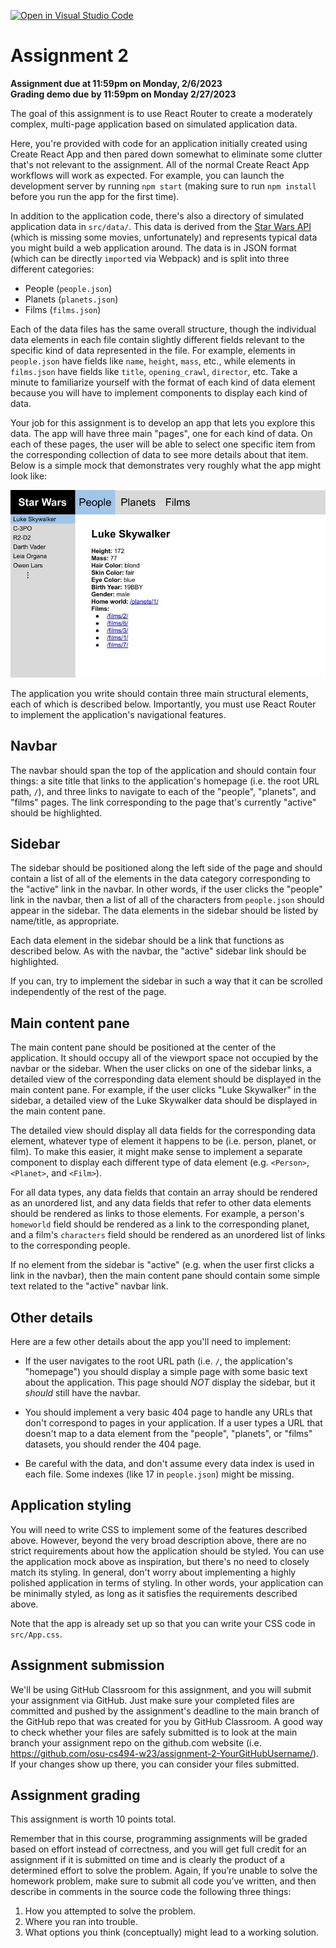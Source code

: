 [![Open in Visual Studio Code](https://classroom.github.com/assets/open-in-vscode-c66648af7eb3fe8bc4f294546bfd86ef473780cde1dea487d3c4ff354943c9ae.svg)](https://classroom.github.com/online_ide?assignment_repo_id=9875084&assignment_repo_type=AssignmentRepo)
# Assignment 2

**Assignment due at 11:59pm on Monday, 2/6/2023**<br>
**Grading demo due by 11:59pm on Monday 2/27/2023**

The goal of this assignment is to use React Router to create a moderately complex, multi-page application based on simulated application data.

Here, you're provided with code for an application initially created using Create React App and then pared down somewhat to eliminate some clutter that's not relevant to the assignment.  All of the normal Create React App workflows will work as expected.  For example, you can launch the development server by running `npm start` (making sure to run `npm install` before you run the app for the first time).

In addition to the application code, there's also a directory of simulated application data in `src/data/`.  This data is derived from the [Star Wars API](https://swapi.dev/) (which is missing some movies, unfortunately) and represents typical data you might build a web application around.  The data is in JSON format (which can be directly `import`ed via Webpack) and is split into three different categories:
  * People (`people.json`)
  * Planets (`planets.json`)
  * Films (`films.json`)

Each of the data files has the same overall structure, though the individual data elements in each file contain slightly different fields relevant to the specific kind of data represented in the file.  For example, elements in `people.json` have fields like `name`, `height`, `mass`, etc., while elements in `films.json` have fields like `title`, `opening_crawl`, `director`, etc.  Take a minute to familiarize yourself with the format of each kind of data element because you will have to implement components to display each kind of data.

Your job for this assignment is to develop an app that lets you explore this data.  The app will have three main "pages", one for each kind of data.  On each of these pages, the user will be able to select one specific item from the corresponding collection of data to see more details about that item.  Below is a simple mock that demonstrates very roughly what the app might look like:

![Application mock](app-mock.jpg)

The application you write should contain three main structural elements, each of which is described below.  Importantly, you must use React Router to implement the application's navigational features.

## Navbar

The navbar should span the top of the application and should contain four things: a site title that links to the application's homepage (i.e. the root URL path, `/`), and three links to navigate to each of the "people", "planets", and "films" pages.  The link corresponding to the page that's currently "active" should be highlighted.

## Sidebar

The sidebar should be positioned along the left side of the page and should contain a list of all of the elements in the data category corresponding to the "active" link in the navbar.  In other words, if the user clicks the "people" link in the navbar, then a list of all of the characters from `people.json` should appear in the sidebar.  The data elements in the sidebar should be listed by name/title, as appropriate.

Each data element in the sidebar should be a link that functions as described below.  As with the navbar, the "active" sidebar link should be highlighted.

If you can, try to implement the sidebar in such a way that it can be scrolled independently of the rest of the page.

## Main content pane

The main content pane should be positioned at the center of the application.  It should occupy all of the viewport space not occupied by the navbar or the sidebar.  When the user clicks on one of the sidebar links, a detailed view of the corresponding data element should be displayed in the main content pane.  For example, if the user clicks "Luke Skywalker" in the sidebar, a detailed view of the Luke Skywalker data should be displayed in the main content pane.

The detailed view should display all data fields for the corresponding data element, whatever type of element it happens to be (i.e. person, planet, or film).  To make this easier, it might make sense to implement a separate component to display each different type of data element (e.g. `<Person>`, `<Planet>`, and `<Film>`).

For all data types, any data fields that contain an array should be rendered as an unordered list, and any data fields that refer to other data elements should be rendered as links to those elements.  For example, a person's `homeworld` field should be rendered as a link to the corresponding planet, and a film's `characters` field should be rendered as an unordered list of links to the corresponding people.

If no element from the sidebar is "active" (e.g. when the user first clicks a link in the navbar), then the main content pane should contain some simple text related to the "active" navbar link.

## Other details

Here are a few other details about the app you'll need to implement:

  * If the user navigates to the root URL path (i.e. `/`, the application's "homepage") you should display a simple page with some basic text about the application.  This page should *NOT* display the sidebar, but it *should* still have the navbar.

  * You should implement a very basic 404 page to handle any URLs that don't correspond to pages in your application.  If a user types a URL that doesn't map to a data element from the "people", "planets", or "films" datasets, you should render the 404 page.

  * Be careful with the data, and don't assume every data index is used in each file.  Some indexes (like 17 in `people.json`) might be missing.

## Application styling

You will need to write CSS to implement some of the features described above.  However, beyond the very broad description above, there are no strict requirements about how the application should be styled.  You can use the application mock above as inspiration, but there's no need to closely match its styling.  In general, don't worry about implementing a highly polished application in terms of styling.  In other words, your application can be minimally styled, as long as it satisfies the requirements described above.

Note that the app is already set up so that you can write your CSS code in `src/App.css`.

## Assignment submission

We'll be using GitHub Classroom for this assignment, and you will submit your assignment via GitHub.  Just make sure your completed files are committed and pushed by the assignment's deadline to the main branch of the GitHub repo that was created for you by GitHub Classroom.  A good way to check whether your files are safely submitted is to look at the main branch your assignment repo on the github.com website (i.e. https://github.com/osu-cs494-w23/assignment-2-YourGitHubUsername/). If your changes show up there, you can consider your files submitted.

## Assignment grading

This assignment is worth 10 points total.

Remember that in this course, programming assignments will be graded based on effort instead of correctness, and you will get full credit for an assignment if it is submitted on time and is clearly the product of a determined effort to solve the problem.  Again, If you’re unable to solve the homework problem, make sure to submit all code you’ve written, and then describe in comments in the source code the following three things:
  1. How you attempted to solve the problem.
  2. Where you ran into trouble.
  3. What options you think (conceptually) might lead to a working solution.
